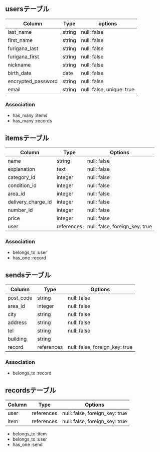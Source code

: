 ## usersテーブル

| Column              | Type                 | options                   |
|---------------------|----------------------|---------------------------|
| last_name           | string               | null: false               |
| first_name          | string               | null: false               |
| furigana_last       | string               | null: false               |
| furigana_first      | string               | null: false               |
| nickname            | string               | null: false               |
| birth_date          | date                 | null: false               |
| encrypted_password  | string               | null: false               |
| email               | string               | null: false, unique: true |

### Association
* has_many :items
* has_many :records

## itemsテーブル

| Column              | Type                 | Options                       |
|---------------------|----------------------|-------------------------------|
| name                | string               | null: false                   |
| explanation         | text                 | null: false                   |
| category_id         | integer              | null: false                   |
| condition_id        | integer              | null: false                   |
| area_id             | integer              | null: false                   |
| delivery_charge_id  | integer              | null: false                   |
| number_id           | integer              | null: false                   |
| price               | integer              | null: false                   |
| user                | references           | null: false, foreign_key: true|

### Association
- belongs_to :user
- has_one :record

## sendsテーブル

| Column              | Type                 | Options                       |
|---------------------|----------------------|-------------------------------|
| post_code           | string               | null: false                   |
| area_id             | integer              | null: false                   |
| city                | string               | null: false                   |
| address             | string               | null: false                   |
| tel                 | string               | null: false                   |
| building            | string               |                               | 
| record              | references           | null: false, foreign_key: true|
### Association
- belongs_to :record

## recordsテーブル

| Column              | Type                 | Options                       |
|---------------------|----------------------|-------------------------------|
| user                | references           | null: false, foreign_key: true|
| item                | references           | null: false, foreign_key: true|

- belongs_to :item
- belongs_to :user
- has_one :send